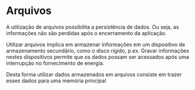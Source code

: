 # Arquivos

A utilização de arquivos possibilita a persistência de dados. Ou seja, as informações não são perdidas após o encerramento da aplicação.

Utilizar arquivos implica em armazenar informações em um dispositivo de armazenamento secundário, como o disco rígido, p.ex. Gravar informações nestes dispositivos permite que os dados possam ser acessados após uma interrupção no fornecimento de energia.


Desta forma utilizar dados armazenados em arquivos consiste em trazer esses dados para uma memória principal

